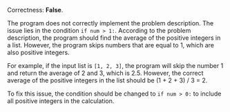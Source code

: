 Correctness: **False**.

The program does not correctly implement the problem description. The issue lies in the condition `if num > 1:`. According to the problem description, the program should find the average of the positive integers in a list. However, the program skips numbers that are equal to 1, which are also positive integers.

For example, if the input list is `[1, 2, 3]`, the program will skip the number 1 and return the average of 2 and 3, which is 2.5. However, the correct average of the positive integers in the list should be (1 + 2 + 3) / 3 = 2.

To fix this issue, the condition should be changed to `if num > 0:` to include all positive integers in the calculation.
